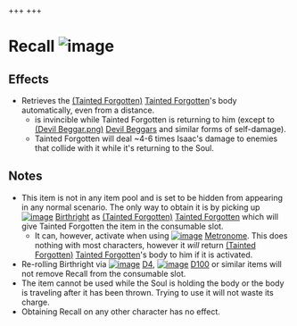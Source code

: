 +++
+++

 # Recall ![image](/image/Recall.png) 

Effects
---------


* Retrieves the  [(Tainted Forgotten)](/wiki/Tainted_Forgotten "Tainted Forgotten") [Tainted Forgotten](/wiki/Tainted_Forgotten "Tainted Forgotten")'s body automatically, even from a distance.
	+ is invincible while Tainted Forgotten is returning to him (except to [(Devil Beggar.png)](https://static.wikia.nocookie.net/bindingofisaacre_gamepedia/images/b/b6/Devil_Beggar.png/revision/latest?cb=20210821101216) [Devil Beggars](/wiki/Beggar#Devil_Beggar "Beggar") and similar forms of self-damage).
	+ Tainted Forgotten will deal ~4-6 times Isaac's damage to enemies that collide with it while it's returning to the Soul.


Notes
-------


* This item is not in any item pool and is set to be hidden from appearing in any normal scenario. The only way to obtain it is by picking up [![image](/image/Birthright.png)](/wiki/Birthright "Birthright") [Birthright](/wiki/Birthright "Birthright") as  [(Tainted Forgotten)](/wiki/Tainted_Forgotten "Tainted Forgotten") [Tainted Forgotten](/wiki/Tainted_Forgotten "Tainted Forgotten") which will give Tainted Forgotten the item in the consumable slot.
	+ It can, however, activate when using [![image](/image/Metronome.png)](/wiki/Metronome "Metronome") [Metronome](/wiki/Metronome "Metronome"). This does nothing with most characters, however it *will* return  [(Tainted Forgotten)](/wiki/Tainted_Forgotten "Tainted Forgotten") [Tainted Forgotten](/wiki/Tainted_Forgotten "Tainted Forgotten")'s body to him if it is activated.
* Re-rolling Birthright via [![image](/image/D4.png)](/wiki/D4 "D4") [D4](/wiki/D4 "D4"), [![image](/image/D100.png)](/wiki/D100 "D100") [D100](/wiki/D100 "D100") or similar items will not remove Recall from the consumable slot.
* The item cannot be used while the Soul is holding the body or the body is traveling after it has been thrown. Trying to use it will not waste its charge.
* Obtaining Recall on any other character has no effect.


